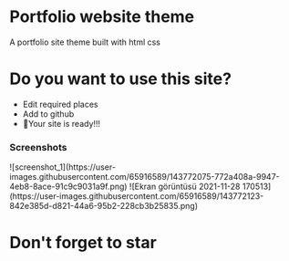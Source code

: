 # Portfolio website theme
A portfolio site theme built with html css

# Do you want to use this site?
<ul>
  <li>Edit required places</li>
  <li>Add to github</li>
  <li>🎉Your site is ready!!!</li>
</ul>

<h3>Screenshots</h3>
![screenshot_1](https://user-images.githubusercontent.com/65916589/143772075-772a408a-9947-4eb8-8ace-91c9c9031a9f.png)
![Ekran görüntüsü 2021-11-28 170513](https://user-images.githubusercontent.com/65916589/143772123-842e385d-d821-44a6-95b2-228cb3b25835.png)

# Don't forget to star
